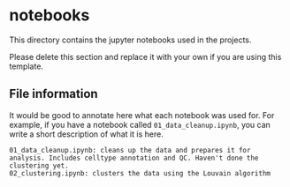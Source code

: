 # notebooks

This directory contains the jupyter notebooks used in the projects.

Please delete this section and replace it with your own if you are using this template.

## File information

It would be good to annotate here what each notebook was used for. For example, if you have a notebook called `01_data_cleanup.ipynb`, you can write a short description of what it is here. 

```
01_data_cleanup.ipynb: cleans up the data and prepares it for analysis. Includes celltype annotation and QC. Haven't done the clustering yet.
02_clustering.ipynb: clusters the data using the Louvain algorithm
```